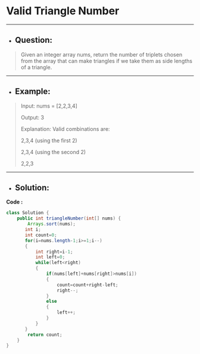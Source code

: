 # Valid Triangle Number
---
- ## Question:
>Given an integer array nums, return the number of triplets chosen from the array that can make triangles if we take them as side lengths of a triangle.
---
- ## Example:
>Input: nums = [2,2,3,4]
>
>Output: 3
>
>Explanation: Valid combinations are: 
>
> 2,3,4 (using the first 2)
> 
> 2,3,4 (using the second 2)
> 
> 2,2,3
---
- ## Solution:
**Code :**
```java
class Solution {
    public int triangleNumber(int[] nums) {
        Arrays.sort(nums);
       int i;
       int count=0; 
       for(i=nums.length-1;i>=1;i--)
       {
           int right=i-1;
           int left=0;
           while(left<right)
           {
               if(nums[left]+nums[right]>nums[i])
               {
                   count=count+right-left;
                   right--;
               }
               else
               {
                   left++;
               }
           }
       }
        return count;
    }
}
